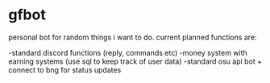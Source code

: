 # gfbot
personal bot for random things i want to do. current planned functions are:

-standard discord functions (reply, commands etc)
-money system with earning systems (use sql to keep track of user data)
-standard osu api bot + connect to bng for status updates
